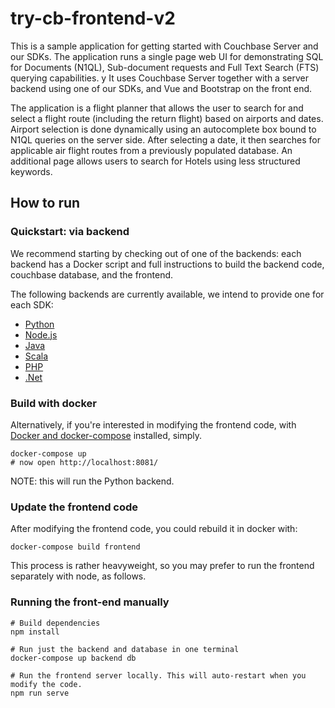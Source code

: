 # try-cb-frontend-v2

This is a sample application for getting started with Couchbase Server and our SDKs.
The application runs a single page web UI for demonstrating SQL for Documents (N1QL), Sub-document requests and Full Text Search (FTS) querying capabilities. y
It uses Couchbase Server together with a server backend using one of our SDKs, and Vue and Bootstrap on the front end.

The application is a flight planner that allows the user to search for and select a flight route (including the return flight) based on airports and dates.
Airport selection is done dynamically using an autocomplete box bound to N1QL queries on the server side. After selecting a date, it then searches for applicable air flight routes from a previously populated database. An additional page allows users to search for Hotels using less structured keywords.

## How to run

### Quickstart: via backend

We recommend starting by checking out of one of the backends:
each backend has a Docker script and full instructions to build the backend code, couchbase database, and the frontend.

The following backends are currently available, we intend to provide one for each SDK:

 * [Python](https://github.com/couchbaselabs/try-cb-python/)
 * [Node.js](https://github.com/couchbaselabs/try-cb-nodejs/)
 * [Java](https://github.com/couchbaselabs/try-cb-java)
 * [Scala](https://github.com/couchbaselabs/try-cb-scala)
 * [PHP](https://github.com/couchbaselabs/try-cb-php/)
 * [.Net](https://github.com/couchbaselabs/try-cb-dotnet/)

 ### Build with docker

Alternatively, if you're interested in modifying the frontend code, with
[Docker and docker-compose](https://docs.docker.com/compose/install/) installed, simply.

    docker-compose up
    # now open http://localhost:8081/

NOTE: this will run the Python backend.

### Update the frontend code

After modifying the frontend code, you could rebuild it in docker with:

    docker-compose build frontend

This process is rather heavyweight, so you may prefer to run the frontend separately with node, as follows.

### Running the front-end manually

    # Build dependencies
    npm install

    # Run just the backend and database in one terminal
    docker-compose up backend db

    # Run the frontend server locally. This will auto-restart when you modify the code.
    npm run serve

###